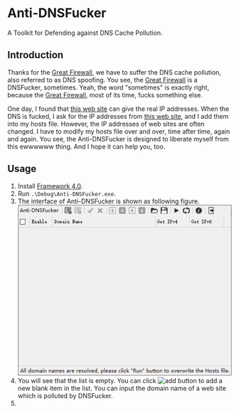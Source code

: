 # Anti-DNSFucker

A Toolkit for Defending against DNS Cache Pollution.

## Introduction
Thanks for the [Great Firewall], we have to suffer the DNS cache pollution, also referred to as DNS spoofing. You see,  the [Great Firewall] is a DNSFucker, sometimes. Yeah, the word "sometimes" is exactly right, because the [Great Firewall], most of its time, fucks something else.

One day, I found that [this web site] can give the real IP addresses. When the DNS is fucked, I ask for the IP addresses from [this web site], and I add them into my hosts file. However, the IP addresses of web sites are often changed. I have to modify my hosts file over and over, time after time, again and again. You see, the Anti-DNSFucker is designed to liberate myself from this ewwwwww thing. And I hope it can help you, too.

## Usage

1. Install [Framework 4.0].
2. Run `.\Debug\Anti-DNSFucker.exe`.
3. The interface of Anti-DNSFucker is shown as following figure.<br>
   <img src = ".\Screenshots\MainInterface.png">
4. You will see that the list is empty. You can click <img src = ".\Debug\Icons\Add.ico" height = 15 title = "add button"> to add a new blank item in the list. You can input the domain name of a web site which is polluted by DNSFucker.
5. 

[this web site]:http://geoip.neu.edu.cn/
[Great Firewall]:https://en.wikipedia.org/wiki/Great_Firewall
[Framework 4.0]:https://www.microsoft.com/en-us/download/details.aspx?id=17718